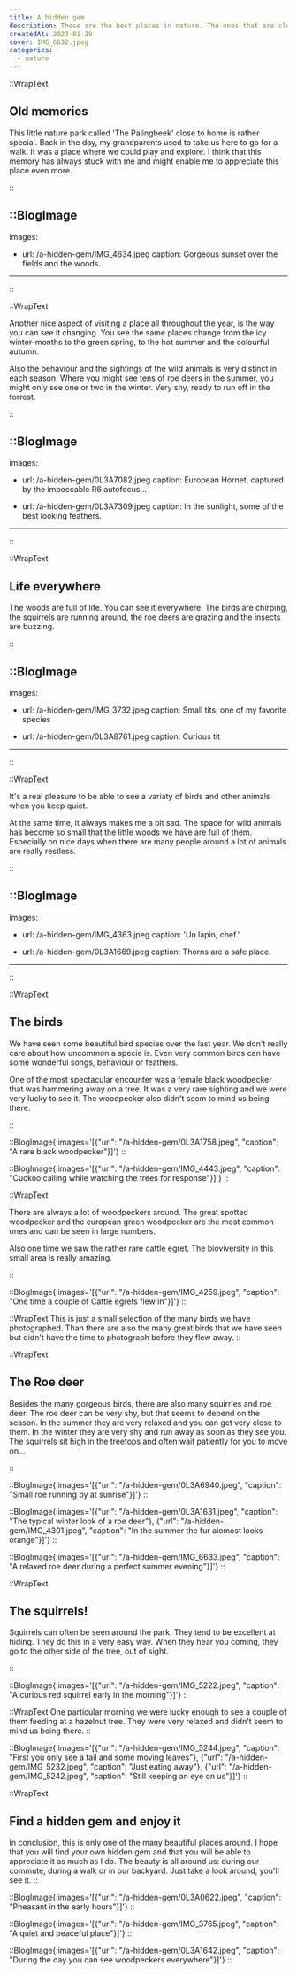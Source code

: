 ```yaml
---
title: A hidden gem
description: These are the best places in nature. The ones that are close to home. The places where you stroll on a regular evening. Where you know every little path and every tree. Where you can go to clear your mind after a long day of work and just be. Take a look with me at some of my favourite moments in the small woods close to my home.
createdAt: 2023-01-29
cover: IMG_6632.jpeg
categories:
  - nature
---
```


<!-- prettier-ignore
::BlogImage
---

images:

- url: /a-hidden-gem/IMG_6632.jpeg
  caption: TODO

- url: /a-hidden-gem/IMG_6632.jpeg
  caption: TODO

- url: /a-hidden-gem/IMG_6632.jpeg
  caption: TODO

---

:: -->

::WrapText

<h2 class="font-theme mb-6 text-3xl font-bold tracking-wide">Old memories</h2>

<p>
  This little nature park called 'The Palingbeek' close to home is rather
  special. Back in the day, my grandparents used to take us here to go for a
  walk. It was a place where we could play and explore. I think that this memory
  has always stuck with me and might enable me to appreciate this place even
  more.
</p>
::

<!-- prettier-ignore -->
::BlogImage
---

images:

- url: /a-hidden-gem/IMG_4634.jpeg
  caption: Gorgeous sunset over the fields and the woods.

---

::

::WrapText

<p>
  Another nice aspect of visiting a place all throughout the year, is the way
  you can see it changing. You see the same places change from the icy
  winter-months to the green spring, to the hot summer and the colourful autumn.
</p>
</p>
  Also the behaviour and the sightings of the wild animals is very distinct in
  each season. Where you might see tens of roe deers in the summer, you might
  only see one or two in the winter. Very shy, ready to run off in the forrest.
</p>
::

<!-- prettier-ignore -->
::BlogImage
---

images:

- url: /a-hidden-gem/0L3A7082.jpeg
  caption: European Hornet, captured by the impeccable R6 autofocus...

- url: /a-hidden-gem/0L3A7309.jpeg
  caption: In the sunlight, some of the best looking feathers.

---

::

::WrapText

<h2 class="font-theme mb-6 text-3xl font-bold tracking-wide">Life everywhere</h2>

<p>
  The woods are full of life. You can see it everywhere. The birds are chirping,
  the squirrels are running around, the roe deers are grazing and the insects
  are buzzing.
</p>
::

<!-- prettier-ignore -->
::BlogImage
---

images:

- url: /a-hidden-gem/IMG_3732.jpeg
  caption: Small tits, one of my favorite species

- url: /a-hidden-gem/0L3A8761.jpeg
  caption: Curious tit

---

::

::WrapText

<p>It's a real pleasure to be able to see a variaty of birds and other animals when you keep quiet.</p>
<p>At the same time, it always makes me a bit sad. The space for wild animals has become so small that the little woods we have are full of them. Especially on nice days when there are many people around a lot of animals are really restless.</p>
::

<!-- prettier-ignore -->
::BlogImage
---

images:

- url: /a-hidden-gem/IMG_4363.jpeg
  caption: 'Un lapin, chef.'

- url: /a-hidden-gem/0L3A1669.jpeg
  caption: Thorns are a safe place.

---

::

::WrapText

<h2 class="font-theme mb-6 text-3xl font-bold tracking-wide">
  The birds
</h2>

<p>
  We have seen some beautiful bird species over the last year. We don't really care about how uncommon a specie is. Even very common birds can have some wonderful songs, behaviour or feathers.
</p>

<p>
  One of the most spectacular encounter was a female black woodpecker that was hammering away on a tree. It was a very rare sighting and we were very lucky to see it. The woodpecker also didn't seem to mind us being there.
</p>

::

::BlogImage{:images='[{"url": "/a-hidden-gem/0L3A1758.jpeg", "caption": "A rare black woodpecker"}]'}
::

::BlogImage{:images='[{"url": "/a-hidden-gem/IMG_4443.jpeg", "caption": "Cuckoo calling while watching the trees for response"}]'}
::

::WrapText

<p class="mb-6">
  There are always a lot of woodpeckers around. The great spotted woodpecker and the european green woodpecker are the most common ones and can be seen in large numbers.
</p>

<p class="">
  Also one time we saw the rather rare cattle egret. The bioviversity in this small area is really amazing.
</p>
::

::BlogImage{:images='[{"url": "/a-hidden-gem/IMG_4259.jpeg", "caption": "One time a couple of Cattle egrets flew in"}]'}
::

::WrapText
This is just a small selection of the many birds we have photographed. Than there are also the many great birds that we have seen but didn't have the time to photograph before they flew away.
::

::WrapText

<h2 class="font-theme mb-6 text-3xl font-bold tracking-wide">
  The Roe deer
</h2>

Besides the many gorgeous birds, there are also many squirrles and roe deer. The roe deer can be very shy, but that seems to depend on the season. In the summer they are very relaxed and you can get very close to them. In the winter they are very shy and run away as soon as they see you. The squirrels sit high in the treetops and often wait patiently for you to move on...

::

::BlogImage{:images='[{"url": "/a-hidden-gem/0L3A6940.jpeg", "caption": "Small roe running by at sunrise"}]'}
::

::BlogImage{:images='[{"url": "/a-hidden-gem/0L3A1631.jpeg", "caption": "The typical winter look of a roe deer"}, {"url": "/a-hidden-gem/IMG_4301.jpeg", "caption": "In the summer the fur alomost looks orange"}]'}
::

::BlogImage{:images='[{"url": "/a-hidden-gem/IMG_6633.jpeg", "caption": "A relaxed roe deer during a perfect summer evening"}]'}
::

::WrapText

<h2 class="font-theme mb-6 text-3xl font-bold tracking-wide">
  The squirrels!
</h2>
<p>
Squirrels can often be seen around the park. They tend to be excellent at hiding. They do this in a very easy way. When they hear you coming, they go to the other side of the tree, out of sight.
</p>
::

::BlogImage{:images='[{"url": "/a-hidden-gem/IMG_5222.jpeg", "caption": "A curious red squirrel early in the morning"}]'}
::

::WrapText
One particular morning we were lucky enough to see a couple of them feeding at a hazelnut tree. They were very relaxed and didn't seem to mind us being there.
::

::BlogImage{:images='[{"url": "/a-hidden-gem/IMG_5244.jpeg", "caption": "First you only see a tail and some moving leaves"}, {"url": "/a-hidden-gem/IMG_5232.jpeg", "caption": "Just eating away"}, {"url": "/a-hidden-gem/IMG_5242.jpeg", "caption": "Still keeping an eye on us"}]'}
::

::WrapText

<h2 class="font-theme mb-6 text-3xl font-bold tracking-wide">
  Find a hidden gem and enjoy it
</h2>

In conclusion, this is only one of the many beautiful places around.
I hope that you will find your own hidden gem and that you will be able to appreciate it as much as I do. The beauty is all around us: during our commute, during a walk or in our backyard. Just take a look around, you'll see it.
::

::BlogImage{:images='[{"url": "/a-hidden-gem/0L3A0622.jpeg", "caption": "Pheasant in the early hours"}]'}
::

::BlogImage{:images='[{"url": "/a-hidden-gem/IMG_3765.jpeg", "caption": "A quiet and peaceful place"}]'}
::

::BlogImage{:images='[{"url": "/a-hidden-gem/0L3A1642.jpeg", "caption": "During the day you can see woodpeckers everywhere"}]'}
::
